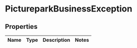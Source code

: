 
# PictureparkBusinessException

## Properties
Name | Type | Description | Notes
------------ | ------------- | ------------- | -------------



